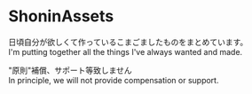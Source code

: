 # ShoninAssets
日頃自分が欲しくて作っているこまごましたものをまとめています。  
I'm putting together all the things I've always wanted and made.

"原則"補償、サポート等致しません  
In principle, we will not provide compensation or support.
